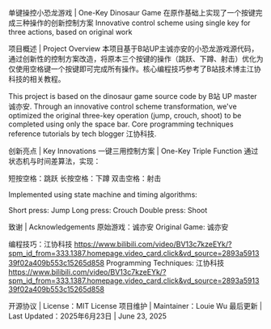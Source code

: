单键操控小恐龙游戏 | One-Key Dinosaur Game
在原作基础上实现了一个按键完成三种操作的创新控制方案
Innovative control scheme using single key for three actions, based on original work

项目概述 | Project Overview
本项目基于B站UP主诚亦安的小恐龙游戏源代码，通过创新性的控制方案改造，将原本三个按键的操作（跳跃、下蹲、射击）优化为仅使用空格键一个按键即可完成所有操作。核心编程技巧参考了B站技术博主江协科技的相关教程。

This project is based on the dinosaur game source code by B站 UP master 诚亦安. Through an innovative control scheme transformation, we've optimized the original three-key operation (jump, crouch, shoot) to be completed using only the space bar. Core programming techniques reference tutorials by tech blogger 江协科技.

创新亮点 | Key Innovations
一键三用控制方案 | One-Key Triple Function
通过状态机与时间差算法，实现：

短按空格：跳跃
长按空格：下蹲
双击空格：射击

Implemented using state machine and timing algorithms:

Short press: Jump
Long press: Crouch
Double press: Shoot

致谢 | Acknowledgements
原始游戏：诚亦安
Original Game: 诚亦安

编程技巧：江协科技 https://www.bilibili.com/video/BV13c7kzeEYk/?spm_id_from=333.1387.homepage.video_card.click&vd_source=2893a591339f02a409b553c15265d858
Programming Techniques: 江协科技 https://www.bilibili.com/video/BV13c7kzeEYk/?spm_id_from=333.1387.homepage.video_card.click&vd_source=2893a591339f02a409b553c15265d858


开源协议 | License：MIT License
项目维护 | Maintainer：Louie Wu
最后更新 | Last Updated：2025年6月23日 | June 23, 2025
